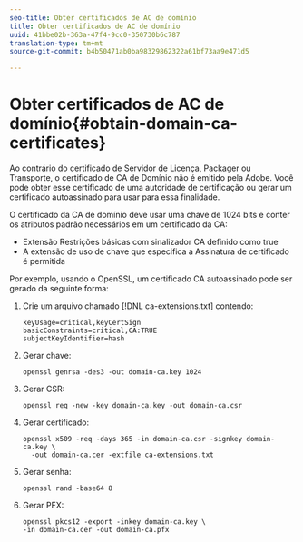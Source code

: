 ```yaml
---
seo-title: Obter certificados de AC de domínio
title: Obter certificados de AC de domínio
uuid: 41bbe02b-363a-47f4-9cc0-350730b6c787
translation-type: tm+mt
source-git-commit: b4b50471ab0ba98329862322a61bf73aa9e471d5

---
```



# Obter certificados de AC de domínio{#obtain-domain-ca-certificates}

Ao contrário do certificado de Servidor de Licença, Packager ou Transporte, o certificado de CA de Domínio não é emitido pela Adobe. Você pode obter esse certificado de uma autoridade de certificação ou gerar um certificado autoassinado para usar para essa finalidade.

O certificado da CA de domínio deve usar uma chave de 1024 bits e conter os atributos padrão necessários em um certificado da CA:

* Extensão Restrições básicas com sinalizador CA definido como true
* A extensão de uso de chave que especifica a Assinatura de certificado é permitida

Por exemplo, usando o OpenSSL, um certificado CA autoassinado pode ser gerado da seguinte forma:

1. Crie um arquivo chamado [!DNL ca-extensions.txt] contendo:

   ```
   keyUsage=critical,keyCertSign  
   basicConstraints=critical,CA:TRUE  
   subjectKeyIdentifier=hash 
   ```

1. Gerar chave:

   ```
   openssl genrsa -des3 -out domain-ca.key 1024 
   ```

1. Gerar CSR:

   ```
   openssl req -new -key domain-ca.key -out domain-ca.csr 
   ```

1. Gerar certificado:

   ```
   openssl x509 -req -days 365 -in domain-ca.csr -signkey domain-ca.key \ 
     -out domain-ca.cer -extfile ca-extensions.txt 
   ```

1. Gerar senha:

   ```
   openssl rand -base64 8 
   ```

1. Gerar PFX:

   ```
   openssl pkcs12 -export -inkey domain-ca.key \ 
   -in domain-ca.cer -out domain-ca.pfx
   ```

